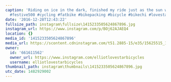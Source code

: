```yaml
---
caption: 'Riding on ice in the dark, finished my ride just as the sun was coming up.
  #festive500 #cycling #fatbike #bikepacking #bicycle #bikechi #lovestarbicyclebags'
date: '2016-12-28T12:43:22'
fullsize_path: instagram\fullsize\1415233505624867896.jpg
instagram_url: https://www.instagram.com/p/BOj62AJAEQ4
location: {}
media_id: '1415233505624867896'
media_url: https://scontent.cdninstagram.com/t51.2885-15/e35/15625515_1667059810261029_546615514189791232_n.jpg?ig_cache_key=MTQxNTIzMzUwNTYyNDg2Nzg5Ng%3D%3D.2
owner:
  id: '661611562'
  owner_url: https://www.instagram.com/elliotlovestarbicycles
  username: elliotlovestarbicycles
thumbnail_path: instagram\thumbnails\1415233505624867896.jpg
utc_date: 1482929002
---
```

